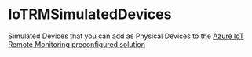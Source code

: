 # IoTRMSimulatedDevices
Simulated Devices that you can add as Physical Devices to the [Azure IoT Remote Monitoring preconfigured solution](https://docs.microsoft.com/en-us/azure/iot-suite/iot-suite-remote-monitoring-explore)

